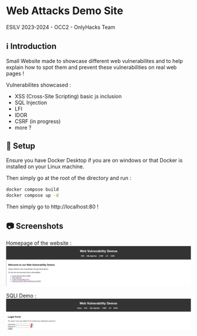 # Web Attacks Demo Site
ESILV 2023-2024 - OCC2 - OnlyHacks Team

## :information_source: Introduction

Small Website made to showcase different web vulnerabilites and to help explain how to spot them and prevent these vulnerabilities on real web pages !

Vulnerabilites showcased :
- XSS (Cross-Site Scripting) basic js inclusion
- SQL Injection
- LFI
- IDOR
- CSRF (in progress)
- more ?

## :wrench: Setup

Ensure you have Docker Desktop if you are on windows or that Docker is installed on your Linux machine.

Then simply go at the root of the directory and run :

```sh
docker compose build
docker compose up -d
```
Then simply go to http://localhost:80 !

## :camera: Screenshots

Homepage of the website :
![Homepage of our website](img/index.jpg)

SQLI Demo :
![SQLI Demo Login Page](img/sqli.png)
